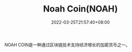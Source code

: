 ﻿---
weight: 
title: "Noah Coin(NOAH)"
description: "NOAH COIN是一种通过区块链技术支持经济增长的加密货币之一"
date: 2022-03-25T21:57:40+08:00
lastmod: 2022-03-25T16:45:40+08:00
draft: false
authors: ["Metabd"]
featuredImage: "noah-coinnoah.webp"
link: ""
tags: ["数字代币","Noah Coin(NOAH)"]
categories: ["navigation"]
navigation: ["数字代币"]
lightgallery: true
toc: true
pinned: false
recommend: false
recommend1: false
---
NOAH COIN是一种通过区块链技术支持经济增长的加密货币之一。
